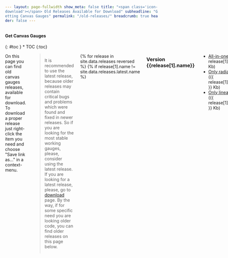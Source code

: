 ```yaml
---
layout: page-fullwidth
show_meta: false
title: "<span class='icon-download'></span> Old Releases Available for Download"
subheadline: "Getting Canvas Gauges"
permalink: "/old-releases/"
breadcrumb: true
header: false
---
```

<style>
code {
    white-space: normal !important;
    word-break: break-all !important;
}
</style>

<div class="row">
<div class="medium-4 medium-push-8 columns" markdown="1">
<div class="panel radius toc" markdown="1">
<h4>Get Canvas Gauges</h4>
{: #toc }
*  TOC
{:toc}
</div>
</div><!-- /.medium-4.columns -->

<div class="medium-8 medium-pull-4 columns" markdown="1" style="min-height:600px">

On this page you can find old canvas gauges releases, available for download. To download a proper release just right-click the item you need and choose "Save link as..." in a context-menu.

> It is recommended to use the latest release, because older releases may contain critical bugs and problems which were found and fixed in newer releases. So if you are looking for the most stable working gauges, please, consider using the latest release. If you are looking for a latest release, please, go to [download]({{site.url}}/download/) page. By the way, if for some specific need you are looking older code, you can find older releases on this page below.

{% for release in site.data.releases reversed %}
{% if release[1].name != site.data.releases.latest.name %}

### Version {{release[1].name}}

 * [All-in-one]({{site.url}}/download/{{release[1].name}}/all/gauge.min.js) ({{ release[1].all.kb }} Kb)
 * [Only radial gauge]({{site.url}}/download/{{release[1].name}}/radial/gauge.min.js) ({{ release[1].radial.kb }} Kb)
 * [Only linear gauge]({{site.url}}/download/{{release[1].name}}/linear/gauge.min.js) ({{ release[1].linear.kb }} Kb)

{% endif %}
{% endfor %}

{% if site.data.releases.length > 6 %}
If you are looking for a latest release, please, go to [download]({{site.url}}/download/) page.
{% endif %}

</div><!-- /.medium-8.columns -->
</div><!-- /.row -->
